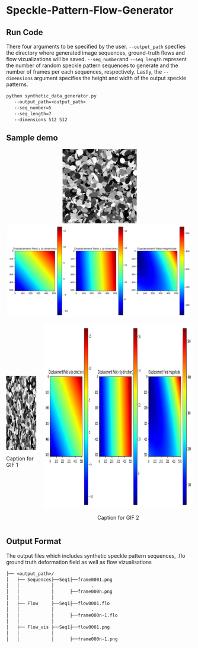 # Speckle-Pattern-Flow-Generator

## Run Code
There four arguments to be specified by the user. `--output_path` specfies the directory where generated image sequences, ground-truth flows and flow vizualizations will be saved.  `--seq_number`and  `--seq_length` represent the number of random speckle pattern sequences to generate and the number of frames per each sequences, respectively.
Lastly, the `--dimensions` argument specifies the height and width of the output speckle patterns.
```
python synthetic_data_generator.py
   --output_path=<output_path>
   --seq_number=5
   --seq_length=7
   --dimensions 512 512
```

## Sample demo

<p align="center">
   <img src="https://github.com/Fisseha21/Speckle-Pattern-Flow-Generator/blob/main/Samples/Speckle_sequence.gif" width="200" height="200" alt="Demo GIF">
   <img src="https://github.com/Fisseha21/Speckle-Pattern-Flow-Generator/blob/main/Samples/Speckle_sequence_flow.gif" width="500" height="250" alt="Demo GIF">
</p>


<div style="display: flex; justify-content: center; align-items: center; gap: 20px;">
  <!-- First GIF and caption -->
  <div style="display: flex; flex-direction: column; align-items: center;">
    <img src="https://github.com/Fisseha21/Speckle-Pattern-Flow-Generator/blob/main/Samples/Speckle_sequence.gif" style="height: 200px; width="200" alt="Demo GIF">
    <p>Caption for GIF 1</p>
  </div>

  <!-- Second GIF and caption -->
  <div style="display: flex; flex-direction: column; align-items: center;">
    <img src="https://github.com/Fisseha21/Speckle-Pattern-Flow-Generator/blob/main/Samples/Speckle_sequence_flow.gif" style="height: 500px; width="250" alt="Demo GIF">
    <p>Caption for GIF 2</p>
  </div>
</div>

## Output Format
The output files which includes synthetic speckle pattern sequences, .flo ground truth deformation field as well as flow vizualisations

```
├── <output_path>/
│   ├── Sequences├──Seq1├──frame0001.png
│   │            │              .
│   │            │      ├──frame000n.png     
│   │            │ 
│   ├── Flow     ├──Seq1├──flow0001.flo
│   │            │              .
│   │            │      ├──frame000n-1.flo
│   │            │     
│   ├── Flow_vis ├──Seq1├──flow0001.png
│   │            │              .
│   │            │      ├──frame000n-1.png
```
